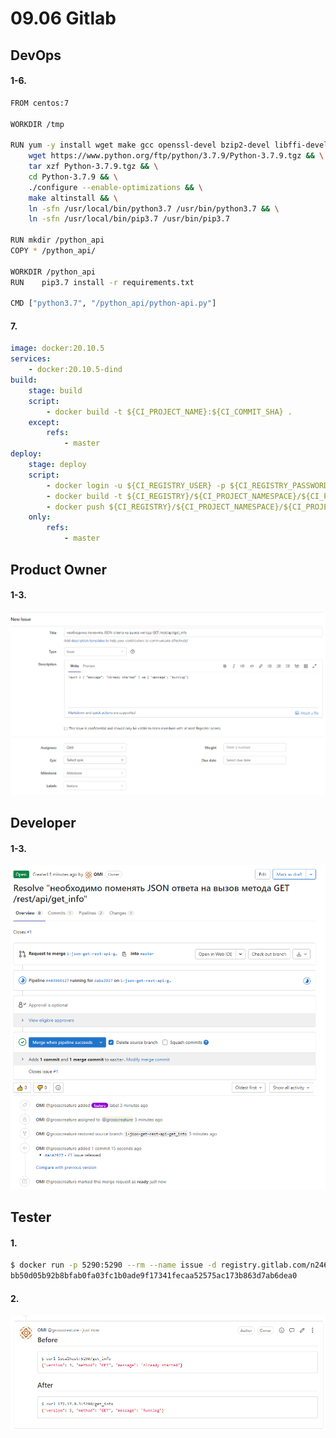 # 09.06 Gitlab

## DevOps

#### 1-6.
```bash
FROM centos:7

WORKDIR /tmp

RUN yum -y install wget make gcc openssl-devel bzip2-devel libffi-devel && \
    wget https://www.python.org/ftp/python/3.7.9/Python-3.7.9.tgz && \
    tar xzf Python-3.7.9.tgz && \
    cd Python-3.7.9 && \
    ./configure --enable-optimizations && \
    make altinstall && \
    ln -sfn /usr/local/bin/python3.7 /usr/bin/python3.7 && \
    ln -sfn /usr/local/bin/pip3.7 /usr/bin/pip3.7

RUN mkdir /python_api
COPY * /python_api/

WORKDIR /python_api
RUN    pip3.7 install -r requirements.txt

CMD ["python3.7", "/python_api/python-api.py"]
```
#### 7.
```yaml
image: docker:20.10.5
services: 
    - docker:20.10.5-dind
build:
    stage: build
    script:
        - docker build -t ${CI_PROJECT_NAME}:${CI_COMMIT_SHA} . 
    except:
        refs:
            - master
deploy:
    stage: deploy
    script:
        - docker login -u ${CI_REGISTRY_USER} -p ${CI_REGISTRY_PASSWORD} ${CI_REGISTRY}
        - docker build -t ${CI_REGISTRY}/${CI_PROJECT_NAMESPACE}/${CI_PROJECT_NAME}/python-api:latest . #registry.gitlab.com/n2460/devops-netology 
        - docker push ${CI_REGISTRY}/${CI_PROJECT_NAMESPACE}/${CI_PROJECT_NAME}/python-api:latest
    only:
        refs:
            - master 

```
## Product Owner

#### 1-3.
![feature issue](../../imgs/gitlab_creating_feature_issue.png)

## Developer

#### 1-3.
![released](../../imgs/gitlab_issue_released.png)

## Tester

#### 1.
```bash
$ docker run -p 5290:5290 --rm --name issue -d registry.gitlab.com/n2460/devops-netology/python-api
bb50d05b92b8bfab0fa03fc1b0ade9f17341fecaa52575ac173b863d7ab6dea0
```
#### 2.
![test](../../imgs/tester_issue_comment.png)
